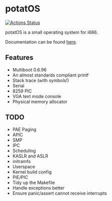 # potatOS
[![Actions Status](https://github.com/cometodukey/potatOS/workflows/nix-build/badge.svg?branch=develop)](https://github.com/cometodukey/potatOS/actions)

potatOS is a small operating system for i686.

Documentation can be found [here](docs/README.md).

## Features

* Multiboot 0.6.96
* An almost standards compliant printf
* Stack trace (with symbols!)
* Serial
* 8259 PIC
* VGA text mode console
* Physical memory allocator

## TODO

* PAE Paging
* APIC
* SMP
* IPC
* Scheduling
* KASLR and ASLR
* initramfs
* Userspace
* Kernel build config
* PIE/PIC
* Tidy up the Makefile
* Handle exceptions better
* Ensure panic/assert cannot receive interrupts
